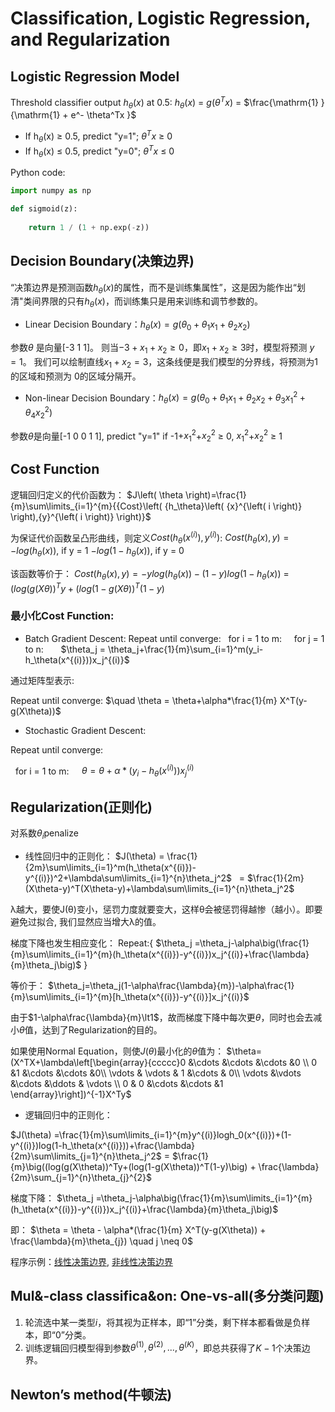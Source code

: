 # Classification, Logistic Regression, and Regularization
## Logistic Regression Model
Threshold classifier output $h_\theta(x)$ at 0.5:
$h_\theta(x)$ = $g(\theta^Tx)$ = $\frac{\mathrm{1} }{\mathrm{1} + e^- \theta^Tx }$
 * If h$_\theta$(x) $\geq$ 0.5, predict "y=1";
  $\theta^Tx$ $\geq$ 0
 * If h$_\theta$(x) $\leq$ 0.5, predict "y=0";
  $\theta^Tx$ $\leq$ 0

Python code:
```python
import numpy as np

def sigmoid(z): 
    
    return 1 / (1 + np.exp(-z))
```
## Decision Boundary(决策边界)
“决策边界是预测函数$h_\theta(x)$的属性，而不是训练集属性”，这是因为能作出“划清"类间界限的只有$h_\theta(x)$，而训练集只是用来训练和调节参数的。
* Linear Decision Boundary：${h_\theta}\left(x\right) = g\left({\theta_0}+{\theta_1}{x_1}+{\theta_2}{x_2}\right)$

参数$\theta$ 是向量[-3 1 1]。 则当$-3+{x_1}+{x_2} \geq 0$，即${x_1}+{x_2} \geq 3$时，模型将预测 $y=1$。 我们可以绘制直线${x_1}+{x_2} = 3$，这条线便是我们模型的分界线，将预测为1的区域和预测为 0的区域分隔开。

* Non-linear Decision Boundary：${h_\theta}\left( x \right)=g\left( {\theta_0}+{\theta_1}{x_1}+{\theta_{2}}{x_{2}}+{\theta_{3}}x_{1}^{2}+{\theta_{4}}x_{2}^{2} \right)$

参数$\theta$是向量[-1 0 0 1 1], predict "y=1" if -1+${x_1^2}$+${x_2^2}$ $\geq$ 0, ${x_1^2}$+${x_2^2}$ $\geq$ 1

## Cost Function
逻辑回归定义的代价函数为：
$J\left( \theta \right)=\frac{1}{m}\sum\limits_{i=1}^{m}{{Cost}\left( {h_\theta}\left( {x}^{\left( i \right)} \right),{y}^{\left( i \right)} \right)}$

为保证代价函数呈凸形曲线，则定义$Cost(h_\theta(x^{(i)}),y^{(i)})$: 
$Cost(h_\theta(x),y)= -log(h_\theta(x))$,  if y = 1
      $-log(1-h_\theta(x))$, if y = 0

该函数等价于：
$Cost(h_\theta(x),y) =-ylog(h_\theta(x))-(1-y)log(1-h_\theta(x))$
 = $(log(g(X\theta))^Ty+(log(1-g(X\theta))^T(1-y)$

### 最小化Cost Function: 
* Batch Gradient Descent:
Repeat until converge:
  &nbsp; for i = 1 to m:
  &nbsp; &nbsp; for j = 1 to n: 
  &nbsp; &nbsp; &nbsp; $\theta_j = \theta_j+\frac{1}{m}\sum_{i=1}^m(y_i-h_\theta(x^{(i)}))x_j^{(i)}$

通过矩阵型表示: 

Repeat until converge:
$\quad \theta = \theta+\alpha*\frac{1}{m} X^T(y-g(X\theta))$
* Stochastic Gradient Descent:

Repeat until converge: 

&nbsp; for i = 1 to m: 
$\quad \theta = \theta+\alpha*(y_i-h_\theta(x^{(i)}))x_j^{(i)}$

## Regularization(正则化)
对系数$\theta_i$penalize
* 线性回归中的正则化：
  $J(\theta) = \frac{1}{2m}\sum\limits_{i=1}^m(h_\theta(x^{(i)})-y^{(i)})^2+\lambda\sum\limits_{i=1}^{n}\theta_j^2$ 
&nbsp; = $\frac{1}{2m}(X\theta-y)^T(X\theta-y)+\lambda\sum\limits_{i=1}^{n}\theta_j^2$

λ越大，要使J(θ)变小，惩罚力度就要变大，这样θ会被惩罚得越惨（越小）。即要避免过拟合, 我们显然应当增大λ的值。

梯度下降也发生相应变化：
Repeat:{
$\theta_j =\theta_j-\alpha\big(\frac{1}{m}\sum\limits_{i=1}^{m}(h_\theta(x^{(i)})-y^{(i)})x_j^{(i)}+\frac{\lambda}{m}\theta_j\big)$
}

等价于：
$\theta_j=\theta_j(1-\alpha\frac{\lambda}{m})-\alpha\frac{1}{m}\sum\limits_{i=1}^{m}[h_\theta(x^{(i)})-y^{(i)}]x_j^{(i)}$

由于$1-\alpha\frac{\lambda}{m}\lt1$，故而梯度下降中每次更$\theta$，同时也会去减小$\theta$值，达到了Regularization的目的。

如果使用Normal Equation，则使$J(\theta)$最小化的$\theta$值为：
$\theta=(X^TX+\lambda\left[\begin{array}{ccccc}0 &\cdots &\cdots &\cdots &0 \\ 0 &1 &\cdots &\cdots &0\\ \vdots & \vdots & 1 &\cdots & 0\\ \vdots &\vdots &\cdots &\ddots & \vdots \\ 0 & 0 &\cdots &\cdots &1 \end{array}\right])^{-1}X^Ty$

* 逻辑回归中的正则化：

$J(\theta) =\frac{1}{m}\sum\limits_{i=1}^{m}y^{(i)}logh_0(x^{(i)})+(1-y^{(i)})log(1-h_\theta(x^{(i)}))+\frac{\lambda}{2m}\sum\limits_{j=1}^{n}\theta_j^2$ 
= $\frac{1}{m}\big((log(g(X\theta))^Ty+(log(1-g(X\theta))^T(1-y)\big) + \frac{\lambda}{2m}\sum_{j=1}^{n}\theta_{j}^{2}$

梯度下降：
$\theta_j =\theta_j-\alpha\big(\frac{1}{m}\sum\limits_{i=1}^{m}(h_\theta(x^{(i)})-y^{(i)})x_j^{(i)}+\frac{\lambda}{m}\theta_j\big)$

即：
$\theta = \theta - \alpha*(\frac{1}{m} X^T(y-g(X\theta)) + \frac{\lambda}{m}\theta_{j}) \quad j \neq 0$

程序示例：[线性决策边界](https://yoyoyohamapi.gitbooks.io/mit-ml/content/%E9%80%BB%E8%BE%91%E5%9B%9E%E5%BD%92/codes/%E7%BA%BF%E6%80%A7%E5%86%B3%E7%AD%96%E8%BE%B9%E7%95%8C.html), [非线性决策边界](https://yoyoyohamapi.gitbooks.io/mit-ml/content/%E9%80%BB%E8%BE%91%E5%9B%9E%E5%BD%92/codes/%E9%9D%9E%E7%BA%BF%E6%80%A7%E5%86%B3%E7%AD%96%E8%BE%B9%E7%95%8C.html)

## Mul&-class classifica&on: One-vs-all(多分类问题)
1. 轮流选中某一类型$i$，将其视为正样本，即“1”分类，剩下样本都看做是负样本，即“0”分类。
2. 训练逻辑回归模型得到参数$\theta^{(1)}, \theta^{(2)}, ..., \theta^{(K)}$，即总共获得了$K−1$个决策边界。

## Newton’s method(牛顿法)

